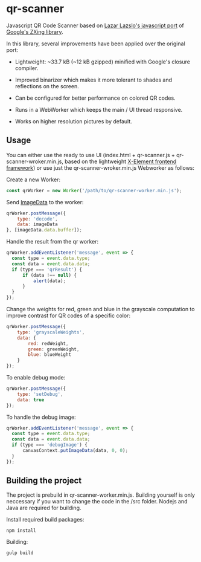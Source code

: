 # qr-scanner

Javascript QR Code Scanner based on [Lazar Lazslo's javascript port](https://github.com/LazarSoft/jsqrcode) of [Google's ZXing library](https://github.com/zxing/zxing).

In this library, several improvements have been applied over the original port:

- Lightweight: ~33.7 kB (~12 kB gzipped) minified with Google's closure compiler.

- Improved binarizer which makes it more tolerant to shades and reflections on the screen.

- Can be configured for better performance on colored QR codes.

- Runs in a WebWorker which keeps the main / UI thread responsive.

- Works on higher resolution pictures by default.


## Usage

You can either use the ready to use UI (index.html + qr-scanner.js + qr-scanner-wroker.min.js, based on the lightweight [X-Element frontend framework](https://github.com/nimiq/x-element))
or use just the qr-scanner-wroker.min.js Webworker as follows:

Create a new Worker:
```js
const qrWorker = new Worker('/path/to/qr-scanner-worker.min.js');
```

Send [ImageData](https://developer.mozilla.org/en-US/docs/Web/API/ImageData) to the worker:
```js
qrWorker.postMessage({
    type: 'decode',
    data: imageData
}, [imageData.data.buffer]);
```

Handle the result from the qr worker:
```js
qrWorker.addEventListener('message', event => {
  const type = event.data.type;
  const data = event.data.data;
  if (type === 'qrResult') {
      if (data !== null) {
          alert(data);
      }
  }
});
```

Change the weights for red, green and blue in the grayscale computation to improve contrast for QR codes of a
specific color:

```js
qrWorker.postMessage({
    type: 'grayscaleWeights',
    data: {
        red: redWeight,
        green: greenWeight,
        blue: blueWeight
    }
});
```

To enable debug mode:
```js
qrWorker.postMessage({
    type: 'setDebug',
    data: true
});
```

To handle the debug image:
```js
qrWorker.addEventListener('message', event => {
  const type = event.data.type;
  const data = event.data.data;
  if (type === 'debugImage') {
      canvasContext.putImageData(data, 0, 0);
  }
});
```

## Building the project
The project is prebuild in qr-scanner-worker.min.js. Building yourself is only neccessary if you want to change the code in
the /src folder. Nodejs and Java are required for building.

Install required build packages:
```batch
npm install
```

Building:
```batch
gulp build
```
